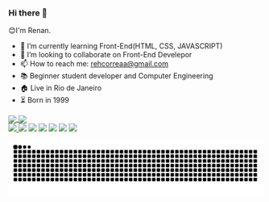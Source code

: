 ### Hi there 👋

😊I'm Renan.

- 🌱 I’m currently learning Front-End(HTML, CSS, JAVASCRIPT)
- 👯 I’m looking to collaborate on Front-End Develepor
- 📫 How to reach me: rehcorreaa@gmail.com
- 📚 Beginner student developer and Computer Engineering
- 🏠 Live in Rio de Janeiro
- ⏳ Born in 1999


<a href="https://github.com/RenanCorreaSilva/">
  <img height="150em" align="center" src="https://github-readme-stats.vercel.app/api?username=RenanCorreaSilva&show_icons=true&theme=radical" />
</a>
<a href="https://github.com/RenanCorreaSilva/">
  <img height="150em" align="center" src="https://github-readme-stats.vercel.app/api/top-langs/?username=RenanCorreaSilva&layout=compact&theme=radical"/>
</a>

  <div> 
    <a href="renancorreasilva.github.io"><img src="https://img.shields.io/badge/Portfolio-255E63?style=for-the-badge&logo=About.me&logoColor=white" /> </a>
  <a href = "mailto:rehcorreaa@gmail.com"><img src="https://img.shields.io/badge/-Gmail-%23333?style=for-the-badge&logo=gmail&logoColor=white" target="_blank" ></a>
  <a href="https://www.linkedin.com/in/renancorreadasilva/"><img src="https://img.shields.io/badge/-LinkedIn-%230077B5?style=for-the-badge&logo=linkedin&logoColor=white" target="_blank"></a> 
  <img src="https://img.shields.io/badge/React-20232A?style=for-the-badge&logo=react&logoColor=61DAFB" />
  <img src="https://img.shields.io/badge/HTML5-E34F26?style=for-the-badge&logo=html5&logoColor=white" />
  <img src="https://img.shields.io/badge/CSS3-1572B6?style=for-the-badge&logo=css3&logoColor=white"/>
  <img src="https://img.shields.io/badge/JavaScript-323330?style=for-the-badge&logo=javascript&logoColor=F7DF1E " />

![Snake animation](https://github.com/renancorreasilva/renancorreasilva/blob/output/github-contribution-grid-snake.svg)
  
</div>
